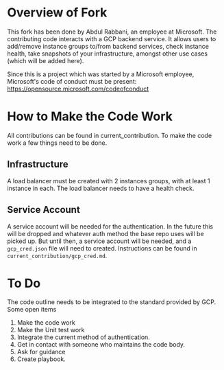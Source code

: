# Overview of Fork
This fork has been done by Abdul Rabbani, an employee at Microsoft.
The contributing code interacts with a GCP backend service.
It allows users to add/remove instance groups to/from backend services,
check instance health, take snapshots of your infrastructure, amongst other use
cases (which will be added here).

Since this is a project which was started by a Microsoft employee,
Microsoft's code of conduct must be present: https://opensource.microsoft.com/codeofconduct

# How to Make the Code Work

All contributions can be found in current_contribution.
To make the code work a few things need to be done.

## Infrastructure
A load balancer must be created with 2 instances groups, with at least 1 instance
in each. The load balancer needs to have a health check.

## Service Account
A service account will be needed for the authentication.
In the future this will be dropped and whatever auth method the base
repo uses will be picked up. But until then, a service account will be needed,
and a `gcp_cred.json` file will need to created. Instructions can be found in
`current_contribution/gcp_cred.md`.

# To Do
The code outline needs to be integrated to the standard provided by GCP.
Some open items

1. Make the code work
2. Make the Unit test work
3. Integrate the current method of authentication.
4. Get in contact with someone who maintains the code body.
5. Ask for guidance
6. Create playbook.
